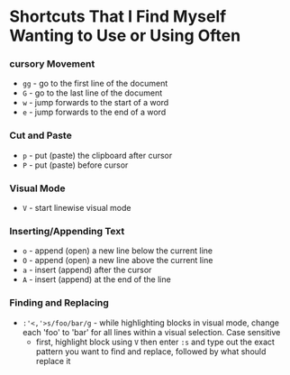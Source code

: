 # Shortcuts That I Find Myself Wanting to Use or Using Often

### cursory Movement

- `gg` - go to the first line of the document
- `G` - go to the last line of the document
- `w` - jump forwards to the start of a word
- `e` - jump forwards to the end of a word

### Cut and Paste

- `p` - put (paste) the clipboard after cursor
- `P` - put (paste) before cursor

### Visual Mode

- `V` - start linewise visual mode

### Inserting/Appending Text

- `o` - append (open) a new line below the current line
- `O` - append (open) a new line above the current line
- `a` - insert (append) after the cursor
- `A` - insert (append) at the end of the line

### Finding and Replacing

- `:'<,'>s/foo/bar/g` - while highlighting blocks in visual mode, change each 'foo' to 'bar' for all lines within a visual selection. Case sensitive
  - first, highlight block using `V` then enter `:s` and type out the exact pattern you want to find and replace, followed by what should replace it
